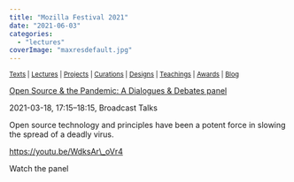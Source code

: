 ```yaml
---
title: "Mozilla Festival 2021"
date: "2021-06-03"
categories: 
  - "lectures"
coverImage: "maxresdefault.jpg"
---
```


<small>[Texts](../texts.html) | [Lectures](../lectures.html) | [Projects](../projects.html) | [Curations](../curation.html) | [Designs](../designs.html) | [Teachings](../teachings.html) | [Awards](../awards.html) | <a href="https://readruiz.medium.com/" target="_blank">Blog</a></small>

[Open Source & the Pandemic: A Dialogues & Debates panel](https://schedule.mozillafestival.org/session/TYN3ZA-1)

2021-03-18, 17:15–18:15, Broadcast Talks

Open source technology and principles have been a potent force in slowing the spread of a deadly virus.

https://youtu.be/WdksAr\_oVr4

Watch the panel

